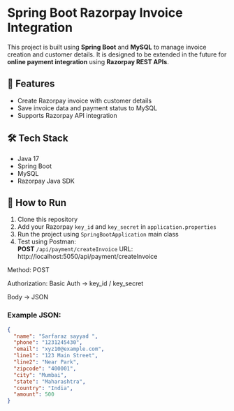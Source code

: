 # Spring Boot Razorpay Invoice Integration

This project is built using **Spring Boot** and **MySQL** to manage invoice creation and customer details.  It is designed to be extended in the future for **online payment integration** using **Razorpay REST APIs**.



## 🚀 Features
- Create Razorpay invoice with customer details
- Save invoice data and payment status to MySQL
- Supports Razorpay API integration

## 🛠️ Tech Stack
- Java 17
- Spring Boot
- MySQL
- Razorpay Java SDK

## 🔧 How to Run
1. Clone this repository  
2. Add your Razorpay `key_id` and `key_secret` in `application.properties`  
3. Run the project using `SpringBootApplication` main class  
4. Test using Postman:  
   **POST** `/api/payment/createInvoice`
URL: http://localhost:5050/api/payment/createInvoice

Method: POST

Authorization: Basic Auth → key_id / key_secret

Body → JSON


### Example JSON:
```json
{
  "name": "Sarfaraz sayyad ",
  "phone": "1231245430",
  "email": "xyz10@example.com",
  "line1": "123 Main Street",
  "line2": "Near Park",
  "zipcode": "400001",
  "city": "Mumbai",
  "state": "Maharashtra",
  "country": "India",
  "amount": 500
}


